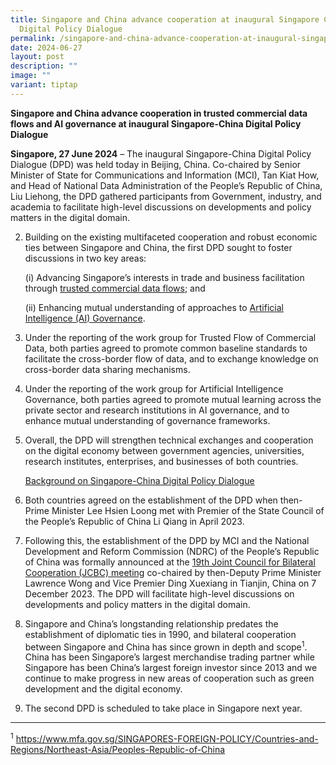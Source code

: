 ```yaml
---
title: Singapore and China advance cooperation at inaugural Singapore China
  Digital Policy Dialogue
permalink: /singapore-and-china-advance-cooperation-at-inaugural-singapore-china-digital-policy-dialogue/
date: 2024-06-27
layout: post
description: ""
image: ""
variant: tiptap
---
```

<p><strong>Singapore and China advance cooperation in trusted commercial data flows and AI governance at inaugural Singapore-China Digital Policy Dialogue</strong>
</p>
<p><strong>Singapore, 27 June 2024</strong> – The inaugural Singapore-China
Digital Policy Dialogue (DPD) was held today in Beijing, China. Co-chaired
by Senior Minister of State for Communications and Information (MCI), Tan
Kiat How, and Head of National Data Administration of the People’s Republic
of China, Liu Liehong, the DPD gathered participants from Government, industry,
and academia to facilitate high-level discussions on developments and policy
matters in the digital domain.</p>
<p></p>
<ol start="2" data-tight="true" class="tight">
<li>
<p>Building on the existing multifaceted cooperation and robust economic
ties between Singapore and China, the first DPD sought to foster discussions
in two key areas:</p>
<p>(i) Advancing Singapore’s interests in trade and business facilitation
through <u>trusted commercial data flows</u>; and</p>
<p>(ii) Enhancing mutual understanding of approaches to <u>Artificial Intelligence (AI) Governance</u>.</p>
<p></p>
</li>
<li>
<p>Under the reporting of the work group for Trusted Flow of Commercial Data,
both parties agreed to promote common baseline standards to facilitate
the cross-border flow of data, and to exchange knowledge on cross-border
data sharing mechanisms.</p>
<p></p>
</li>
<li>
<p>Under the reporting of the work group for Artificial Intelligence Governance,
both parties agreed to promote mutual learning across the private sector
and research institutions in AI governance, and to enhance mutual understanding
of governance frameworks.</p>
<p></p>
</li>
<li>
<p>Overall, the DPD will strengthen technical exchanges and cooperation on
the digital economy between government agencies, universities, research
institutes, enterprises, and businesses of both countries.</p>
<p></p>
<p><u>Background on Singapore-China Digital Policy Dialogue</u>
</p>
<p></p>
</li>
<li>
<p>Both countries agreed on the establishment of the DPD when then-Prime
Minister Lee Hsien Loong met with Premier of the State Council of the People’s
Republic of China Li Qiang in April 2023.</p>
<p></p>
</li>
<li>
<p>Following this, the establishment of the DPD by MCI and the National Development
and Reform Commission (NDRC) of the People’s Republic of China was formally
announced at the <a href="https://www.pmo.gov.sg/Newsroom/DPM-Lawrence-Wong-at-the-19th-JCBC-and-Related-Joint-Steering-Council-Meetings" rel="noopener noreferrer nofollow" target="_blank">19th Joint Council for Bilateral Cooperation (JCBC) meeting</a> co-chaired
by then-Deputy Prime Minister Lawrence Wong and Vice Premier Ding Xuexiang
in Tianjin, China on 7 December 2023. The DPD will facilitate high-level
discussions on developments and policy matters in the digital domain.</p>
<p></p>
</li>
<li>
<p>Singapore and China’s longstanding relationship predates the establishment
of diplomatic ties in 1990, and bilateral cooperation between Singapore
and China has since grown in depth and scope<sup>1</sup>. China has been
Singapore’s largest merchandise trading partner while Singapore has been
China’s largest foreign investor since 2013 and we continue to make progress
in new areas of cooperation such as green development and the digital economy.</p>
<p></p>
</li>
<li>
<p>The second DPD is scheduled to take place in Singapore next year.</p>
</li>
</ol>
<hr>
<p><sup>1</sup>  <a href="https://www.mfa.gov.sg/SINGAPORES-FOREIGN-POLICY/Countries-and-Regions/Northeast-Asia/Peoples-Republic-of-China" rel="noopener noreferrer nofollow" target="_blank">https://www.mfa.gov.sg/SINGAPORES-FOREIGN-POLICY/Countries-and-Regions/Northeast-Asia/Peoples-Republic-of-China</a>
</p>
<p></p>